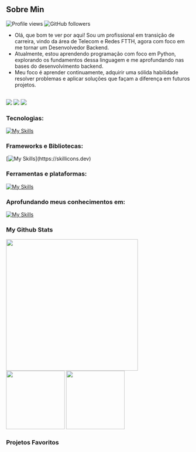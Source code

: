## Sobre Min 

 
  <div align="left">
<img src="https://komarev.com/ghpvc/?username=jglucian0&color=blue" alt="Profile views" />
<img alt="GitHub followers" src="https://img.shields.io/github/followers/jglucian0">
  </div>

<div>
  <ul>
<li>Olá, que bom te ver por aqui! Sou um profissional em transição de carreira, vindo da área de Telecom e Redes FTTH, agora com foco em me tornar um Desenvolvedor Backend.</li>
<li>Atualmente, estou aprendendo programação com foco em Python, explorando os fundamentos dessa linguagem e me aprofundando nas bases do desenvolvimento backend.</li>
<li>Meu foco é aprender continuamente, adquirir uma sólida habilidade resolver problemas e aplicar soluções que façam a diferença em futuros projetos.</li>
</ul>
  </div>                 

<br>

 
<div> 
  <a href="https://www.linkedin.com/in/jgluciano/" target="_blank"><img src="https://img.shields.io/badge/-LinkedIn-%230077B5?style=for-the-badge&logo=linkedin&logoColor=white" target="_blank"></a>
  <!-- <a href="https://discord.gg/" target="_blank"><img src="https://img.shields.io/badge/Discord-7289DA?style=for-the-badge&logo=discord&logoColor=white" target="_blank"></a> -->
  <a href = "mailto:jgluciano@icloud.com"><img src="https://img.shields.io/badge/-Gmail-%23333?style=for-the-badge&logo=gmail&logoColor=white" target="_blank"></a>
  <a href="https://wa.me/5543996142131?text=Ol%C3%A1%2C%20vim%20atrav%C3%A9s%20do%20seu%20perfil%20no%20GitHub!" target="_blank"><img src="https://img.shields.io/badge/-Whatsapp-%122316?style=for-the-badge&logo=whatsapp&logoColor=white" target="_blank"></a>
</div>

</div>   
   
### Tecnologias:
   [![My Skills](https://skillicons.dev/icons?i=html,css,js,git,github)](https://skillicons.dev)
       
### Frameworks e Bibliotecas:             
   [![My Skills](https://skillicons.dev/icons?i=vue,react,)](https://skillicons.dev)

### Ferramentas e plataformas:
   [![My Skills](https://skillicons.dev/icons?i=vscode,vercel,figma)](https://skillicons.dev)

### Aprofundando meus conhecimentos em:
   [![My Skills](https://skillicons.dev/icons?i=nodejs,python)](https://skillicons.dev)


### My Github Stats
    
<img width='360' src="https://github-readme-stats.vercel.app/api/top-langs/?username=jglucian0&theme=react&show_icons=true&hide_border=true&layout=compact" />  

<div>
<img height='160' src="https://github-readme-stats.vercel.app/api?username=jglucian0&theme=react&show_icons=true&hide_border=true&count_private=true" />
<img height='160'  src="https://github-readme-streak-stats.herokuapp.com/?user=jglucian0&theme=react&hide_border=true" /> 
</div>


### Projetos Favoritos

<!-- <a href="https://github.com/jglucian0/todo-vue"><img   alt="GitHub" src="https://github-readme-stats.vercel.app/api/pin/?username=jglucian0&show_icons=true&theme=react&repo=todo-vue"/></a>
<a href="https://github.com/jglucian0/todo-vue"><img   alt="GitHub" src="https://github-readme-stats.vercel.app/api/pin/?username=jglucian0&show_icons=true&theme=react&repo=todo-vue"/></a>
<a href="https://github.com/jglucian0/todo-vue"><img   alt="GitHub" src="https://github-readme-stats.vercel.app/api/pin/?username=jglucian0&show_icons=true&theme=react&repo=todo-vue"/></a>
<a href="https://github.com/jglucian0/todo-vue"><img   alt="GitHub" src="https://github-readme-stats.vercel.app/api/pin/?username=jglucian0&show_icons=true&theme=react&repo=todo-vue"/></a>
